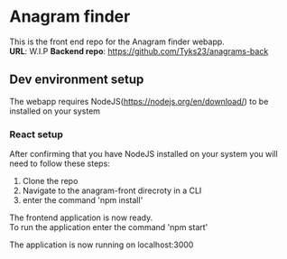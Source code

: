# Anagram finder  
This is the front end repo for the Anagram finder webapp.  
**URL**: W.I.P
**Backend repo**: https://github.com/Tyks23/anagrams-back  

## Dev environment setup

The webapp requires NodeJS(https://nodejs.org/en/download/) to be installed on your system  

### React setup

After confirming that you have NodeJS installed on your system you will need to follow these steps:  
1) Clone the repo
2) Navigate to the anagram-front direcroty in a CLI
3) enter the command 'npm install'

The frontend application is now ready.  
To run the application enter the command 'npm start'

The application is now running on localhost:3000
